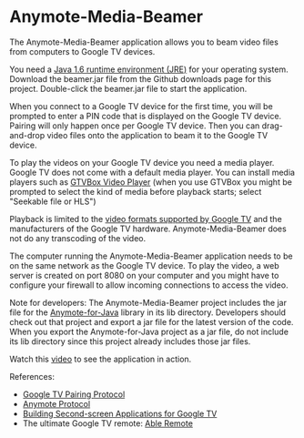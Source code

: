 Anymote-Media-Beamer
====================

<p>The Anymote-Media-Beamer application allows you to beam video files from computers to Google TV devices.</p>

<p>You need a <a href="http://www.oracle.com/technetwork/java/javase/downloads/index.html">Java 1.6 runtime environment (JRE)</a> for your operating system. 
Download the beamer.jar file from the Github downloads page for this project.
Double-click the beamer.jar file to start the application.</p>

<p>When you connect to a Google TV device for the first time, you will be prompted to enter a PIN code that is displayed on the Google TV device.
Pairing will only happen once per Google TV device. Then you can drag-and-drop video files onto the application to beam it to the Google TV device.</p>

<p>To play the videos on your Google TV device you need a media player. Google TV does not come with a default media player. 
You can install media players such as <a href="https://play.google.com/store/apps/details?id=net.gtvbox.videoplayer">GTVBox Video Player</a> 
(when you use GTVBox you might be prompted to select the kind of media before playback starts; select "Seekable file or HLS")</p>

<p>Playback is limited to the <a href="https://developers.google.com/tv/android/docs/gtv_media_formats">video formats supported by Google TV</a> and the manufacturers of the Google TV hardware.
Anymote-Media-Beamer does not do any transcoding of the video.</p>

<p>The computer running the Anymote-Media-Beamer application needs to be on the same network as the Google TV device. 
To play the video, a web server is created on port 8080 on your computer and you might have to configure your firewall to allow incoming connections to access the video.</p>

<p>Note for developers: The Anymote-Media-Beamer project includes the jar file for the <a href="https://github.com/entertailion/Anymote-for-Java">Anymote-for-Java</a> library in its lib directory. 
Developers should check out that project and export a jar file for the latest version of the code. 
When you export the Anymote-for-Java project as a jar file, do not include its lib directory since this project already includes those jar files.</p>


<p>Watch this <a href="http://www.youtube.com/embed/FWxjOts8kZk">video</a> to see the application in action.</p>

<p>References:
<ul>
<li><a href="https://developers.google.com/tv/remote/docs/pairing">Google TV Pairing Protocol</a></li>
<li><a href="https://code.google.com/p/anymote-protocol/">Anymote Protocol</a></li>
<li><a href="https://developers.google.com/tv/remote/docs/developing">Building Second-screen Applications for Google TV</a></li>
<li>The ultimate Google TV remote: <a href="https://play.google.com/store/apps/details?id=com.entertailion.android.remote">Able Remote</a></li>
</ul>
</p>